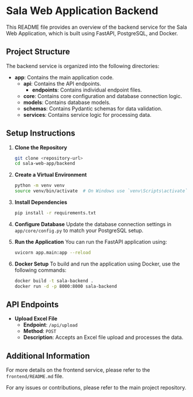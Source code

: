 # Sala Web Application Backend

This README file provides an overview of the backend service for the Sala Web Application, which is built using FastAPI, PostgreSQL, and Docker.

## Project Structure

The backend service is organized into the following directories:

- **app**: Contains the main application code.
  - **api**: Contains the API endpoints.
    - **endpoints**: Contains individual endpoint files.
  - **core**: Contains core configuration and database connection logic.
  - **models**: Contains database models.
  - **schemas**: Contains Pydantic schemas for data validation.
  - **services**: Contains service logic for processing data.

## Setup Instructions

1. **Clone the Repository**
   ```bash
   git clone <repository-url>
   cd sala-web-app/backend
   ```

2. **Create a Virtual Environment**
   ```bash
   python -m venv venv
   source venv/bin/activate  # On Windows use `venv\Scripts\activate`
   ```

3. **Install Dependencies**
   ```bash
   pip install -r requirements.txt
   ```

4. **Configure Database**
   Update the database connection settings in `app/core/config.py` to match your PostgreSQL setup.

5. **Run the Application**
   You can run the FastAPI application using:
   ```bash
   uvicorn app.main:app --reload
   ```

6. **Docker Setup**
   To build and run the application using Docker, use the following commands:
   ```bash
   docker build -t sala-backend .
   docker run -d -p 8000:8000 sala-backend
   ```

## API Endpoints

- **Upload Excel File**
  - **Endpoint**: `/api/upload`
  - **Method**: `POST`
  - **Description**: Accepts an Excel file upload and processes the data.

## Additional Information

For more details on the frontend service, please refer to the `frontend/README.md` file.

For any issues or contributions, please refer to the main project repository.
